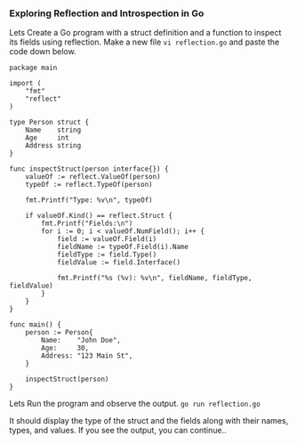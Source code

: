 ### Exploring Reflection and Introspection in Go


Lets Create a Go program with a struct definition and a function to inspect its fields using reflection.
Make a new file ```vi reflection.go``` and paste the code down below.

```
package main

import (
	"fmt"
	"reflect"
)

type Person struct {
	Name    string
	Age     int
	Address string
}

func inspectStruct(person interface{}) {
	valueOf := reflect.ValueOf(person)
	typeOf := reflect.TypeOf(person)

	fmt.Printf("Type: %v\n", typeOf)

	if valueOf.Kind() == reflect.Struct {
		fmt.Printf("Fields:\n")
		for i := 0; i < valueOf.NumField(); i++ {
			field := valueOf.Field(i)
			fieldName := typeOf.Field(i).Name
			fieldType := field.Type()
			fieldValue := field.Interface()

			fmt.Printf("%s (%v): %v\n", fieldName, fieldType, fieldValue)
		}
	}
}

func main() {
	person := Person{
		Name:    "John Doe",
		Age:     30,
		Address: "123 Main St",
	}

	inspectStruct(person)
}
```
Lets Run the program and observe the output.
```go run reflection.go```

It should display the type of the struct and the fields along with their names, types, and values.
If you see the output, you can continue..

